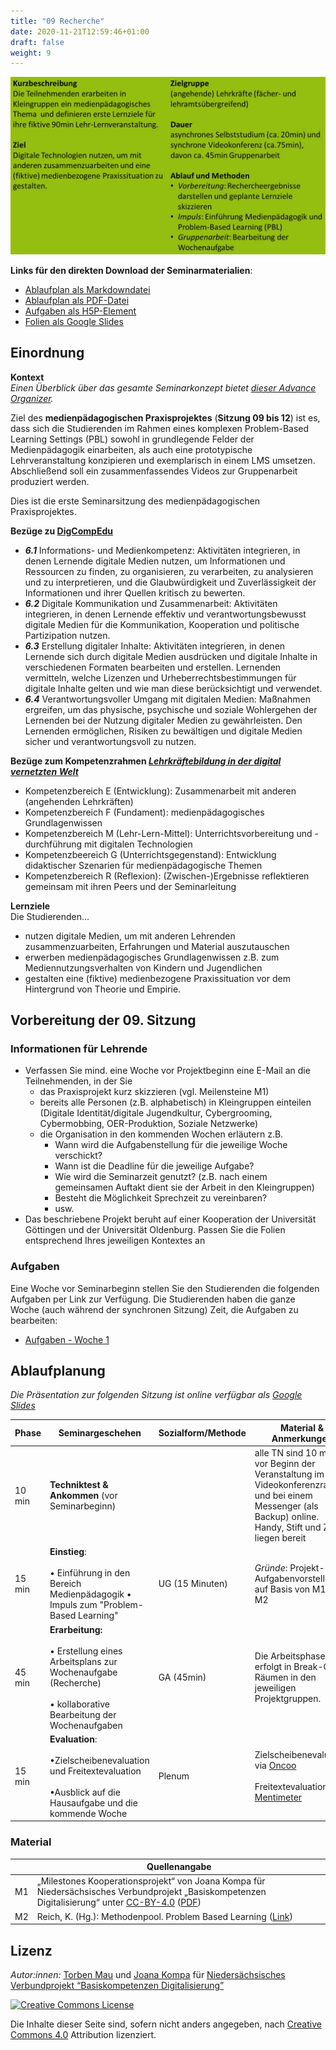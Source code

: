 ```yaml
---
title: "09 Recherche"
date: 2020-11-21T12:59:46+01:00
draft: false
weight: 9
---
```


![](https://raw.githubusercontent.com/Lehrerbildung/Lehrerbildung.github.io/master/GenutzteBilder/Steckbriefe/steckbrief_9.jpg)

**Links für den direkten Download der Seminarmaterialien**:

* [Ablaufplan als Markdowndatei](https://raw.githubusercontent.com/Lehrerbildung/BKD-github/main/static/mds/9-Recherche.md)
* [Ablaufplan als PDF-Datei](https://github.com/Lehrerbildung/BKD-github/raw/main/content/PDFs/9-Recherche.pdf)
* [Aufgaben als H5P-Element](https://github.com/Lehrerbildung/BKD-github/raw/main/content/h5pElemente/9-Recherche.h5p)
* [Folien als Google Slides](https://docs.google.com/presentation/d/1HFnxafUx7LdL8vsarUNpAGdCRrVOwAB3WV9O2al8YbU/edit?usp=sharing)

## Einordnung 
**Kontext**   
*Einen Überblick über das gesamte Seminarkonzept bietet [dieser Advance Organizer](https://lehrerbildung.github.io/3_-seminarkonzept/ueberblick/).*

Ziel des **medienpädagogischen Praxisprojektes** (**Sitzung 09 bis 12**) ist es, dass sich die Studierenden im Rahmen eines komplexen Problem-Based Learning Settings (PBL) sowohl in grundlegende Felder der Medienpädagogik einarbeiten, als auch eine prototypische Lehrveranstaltung konzipieren und exemplarisch in einem LMS umsetzen. 
Abschließend soll ein zusammenfassendes Videos zur  Gruppenarbeit produziert werden.


Dies ist die erste Seminarsitzung des medienpädagogischen Praxisprojektes.



**Bezüge zu [DigCompEdu](https://ec.europa.eu/jrc/en/digcompedu)**   
* ***6.1*** Informations- und Medienkompetenz: Aktivitäten integrieren, in denen Lernende digitale Medien nutzen, um Informationen und Ressourcen zu finden, zu organisieren, zu verarbeiten, zu analysieren und zu interpretieren, und die Glaubwürdigkeit und Zuverlässigkeit der Informationen und ihrer Quellen kritisch zu bewerten. 
* ***6.2*** Digitale Kommunikation und Zusammenarbeit: Aktivitäten integrieren, in denen Lernende effektiv und verantwortungsbewusst digitale Medien für die Kommunikation, Kooperation und politische Partizipation nutzen. 
* ***6.3***  Erstellung digitaler Inhalte: Aktivitäten integrieren, in denen Lernende sich durch digitale Medien ausdrücken und digitale Inhalte in verschiedenen Formaten bearbeiten und erstellen. Lernenden vermitteln, welche Lizenzen und Urheberrechtsbestimmungen für digitale Inhalte gelten und wie man diese berücksichtigt und verwendet. 
* ***6.4***  Verantwortungsvoller Umgang mit digitalen Medien: Maßnahmen ergreifen, um das physische, psychische und soziale Wohlergehen der Lernenden bei der Nutzung digitaler Medien zu gewährleisten. Den Lernenden ermöglichen, Risiken zu bewältigen und digitale Medien sicher und verantwortungsvoll zu nutzen.

**Bezüge zum Kompetenzrahmen *[Lehrkräftebildung in der digital vernetzten Welt](http://www.lehrerbildungsverbund-niedersachsen.de/index.php?s=KompetenzrahmenLehrkraeftebildunginderdigitalvernetztenWelt)***   

+  Kompetenzbereich E (Entwicklung): Zusammenarbeit mit anderen (angehenden Lehrkräften)
+ Kompetenzbereich F (Fundament): medienpädagogisches Grundlagenwissen
+ Kompetenzbereich M (Lehr-Lern-Mittel): Unterrichtsvorbereitung und -durchführung mit digitalen Technologien
+ Kompetenzbeereich G (Unterrichtsgegenstand): Entwicklung didaktischer Szenarien für medienpädagogische Themen
+ Kompetenzbereich R (Reflexion): (Zwischen-)Ergebnisse reflektieren  gemeinsam mit ihren Peers und der Seminarleitung

 **Lernziele**   
 Die Studierenden... 
 
+ nutzen  digitale Medien, um mit anderen Lehrenden zusammenzuarbeiten, Erfahrungen und Material auszutauschen 
+ erwerben medienpädagogisches Grundlagenwissen  z.B. zum Mediennutzungsverhalten von Kindern und Jugendlichen
+  gestalten  eine (fiktive) medienbezogene Praxissituation vor dem Hintergrund von Theorie und Empirie. 


## Vorbereitung der 09. Sitzung
### Informationen für Lehrende
+   Verfassen Sie mind. eine Woche vor Projektbeginn eine E-Mail an die Teilnehmenden, in der Sie 
    +   das Praxisprojekt kurz skizzieren (vgl. Meilensteine M1)
    +   bereits alle Personen (z.B. alphabetisch) in Kleingruppen einteilen (Digitale Identität/digitale Jugendkultur, Cybergrooming, Cybermobbing, OER-Produktion, Soziale Netzwerke) 
    +   die Organisation in den kommenden Wochen erläutern z.B.
        + Wann wird die Aufgabenstellung für die jeweilige Woche verschickt?
        + Wann ist die Deadline für die jeweilige Aufgabe? 
        +  Wie wird die Seminarzeit genutzt? (z.B. nach einem gemeinsamen Auftakt dient sie der Arbeit in den Kleingruppen) 
        + Besteht die Möglichkeit Sprechzeit zu vereinbaren? 
        + usw.
+   Das beschriebene Projekt beruht auf einer Kooperation der Universität Göttingen und der Universität Oldenburg. Passen Sie die Folien entsprechend Ihres jeweiligen Kontextes an



### Aufgaben 

Eine Woche vor Seminarbeginn stellen Sie den Studierenden die folgenden  Aufgaben per Link zur Verfügung. Die Studierenden haben die ganze Woche (auch während der synchronen Sitzung) Zeit, die Aufgaben zu bearbeiten:

* [Aufgaben - Woche 1](https://lehrerbildung.github.io/5_aufgaben/session9_aufgaben_h5p/)



## Ablaufplanung 

*Die Präsentation zur folgenden Sitzung ist online verfügbar als [Google Slides](https://docs.google.com/presentation/d/1HFnxafUx7LdL8vsarUNpAGdCRrVOwAB3WV9O2al8YbU/edit?usp=sharing)*

| Phase | Seminargeschehen | Sozialform/Methode | Material & Anmerkungen |
| -------- | -------- | -------- | -------- |
| 10 min |  **Techniktest & Ankommen** (vor Seminarbeginn) |  |alle TN sind 10 min vor Beginn der Veranstaltung im Videokonferenzraum  und bei einem Messenger (als Backup) online. Handy, Stift und Zettel liegen bereit  |
| 15 min | **Einstieg**: <br></br>  • Einführung in den Bereich Medienpädagogik • Impuls zum "Problem-Based Learning" |UG (15 Minuten) |*Gründe*: Projekt- und Aufgabenvorstellung auf Basis von M1 und M2|
| 45 min | **Erarbeitung:** <br></br>  • Erstellung eines Arbeitsplans zur Wochenaufgabe (Recherche) <br></br> • kollaborative Bearbeitung der Wochenaufgaben | GA (45min) | Die Arbeitsphase erfolgt in Break-Out-Räumen in den jeweiligen Projektgruppen.  |
| 15 min | **Evaluation**: <br></br>•Zielscheibenevaluation und Freitextevaluation <br></br>•Ausblick auf die Hausaufgabe und die kommende Woche | Plenum | Zielscheibenevaluation via [Oncoo](https://oncoo.de/oncoo.php) <br></br> Freitextevaluation via [Mentimeter](https://menti.com/)|



### Material 
|  | Quellenangabe | 
| -------- | -------- | 
| M1     |  „Milestones Kooperationsprojekt“ von Joana Kompa für Niedersächsisches Verbundprojekt „Basiskompetenzen Digitalisierung“ unter [CC-BY-4.0](https://creativecommons.org/licenses/by/4.0/.) ([PDF](https://github.com/Lehrerbildung/BKD-github/raw/main/content/PDFs/10_milestones_cc.pdf)) | 
| M2     | Reich, K. (Hg.): Methodenpool. Problem Based Learning ([Link](http://methodenpool.uni-koeln.de/problembased/frameset_vorlage.html))   | 



## Lizenz
*Autor:innen:* [Torben Mau](https://www.torbenmau.de) und [Joana Kompa](https://joanakompa.com/) für [Niedersächsisches Verbundprojekt “Basiskompetenzen Digitalisierung”](http://www.lehrerbildungsverbund-niedersachsen.de/index.php?s=ProjektBasiskompetenzenDigitalisierung)

<a rel="license" href="http://creativecommons.org/licenses/by/4.0/"><img alt="Creative Commons License" style="border-width:0" src="https://i.creativecommons.org/l/by/4.0/88x31.png" /></a><br/><p>Die Inhalte dieser Seite sind, sofern nicht anders angegeben, nach <a rel="license" href="http://creativecommons.org/licenses/by/4.0/">Creative Commons 4.0</a> Attribution lizenziert.</p>